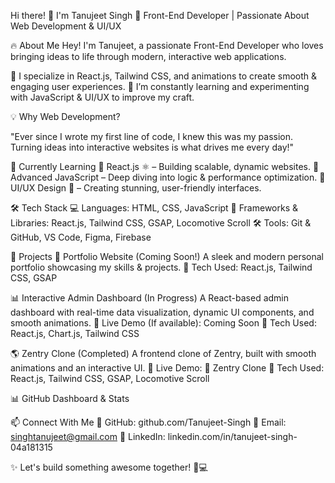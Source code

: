 Hi there! 👋 I'm Tanujeet Singh
🚀 Front-End Developer | Passionate About Web Development & UI/UX

🔥 About Me
Hey! I'm Tanujeet, a passionate Front-End Developer who loves bringing ideas to life through modern, interactive web applications.

🔹 I specialize in React.js, Tailwind CSS, and animations to create smooth & engaging user experiences.
🔹 I’m constantly learning and experimenting with JavaScript & UI/UX to improve my craft.

💡 Why Web Development?

"Ever since I wrote my first line of code, I knew this was my passion. Turning ideas into interactive websites is what drives me every day!"

🌱 Currently Learning
📌 React.js ⚛️ – Building scalable, dynamic websites.
📌 Advanced JavaScript – Deep diving into logic & performance optimization.
📌 UI/UX Design 🎨 – Creating stunning, user-friendly interfaces.

🛠 Tech Stack
💻 Languages: HTML, CSS, JavaScript
🎨 Frameworks & Libraries: React.js, Tailwind CSS, GSAP, Locomotive Scroll
🛠 Tools: Git & GitHub, VS Code, Figma, Firebase

🚀 Projects
🎨 Portfolio Website (Coming Soon!)
A sleek and modern personal portfolio showcasing my skills & projects.
🔹 Tech Used: React.js, Tailwind CSS, GSAP

📊 Interactive Admin Dashboard (In Progress)
A React-based admin dashboard with real-time data visualization, dynamic UI components, and smooth animations.
🔗 Live Demo (If available): Coming Soon
🔹 Tech Used: React.js, Chart.js, Tailwind CSS

🌎 Zentry Clone (Completed)
A frontend clone of Zentry, built with smooth animations and an interactive UI.
🔗 Live Demo: 🔗 Zentry Clone
🔹 Tech Used: React.js, Tailwind CSS, GSAP, Locomotive Scroll

📊 GitHub Dashboard & Stats


📫 Connect With Me
💼 GitHub: github.com/Tanujeet-Singh
📧 Email: singhtanujeet@gmail.com
🔗 LinkedIn: linkedin.com/in/tanujeet-singh-04a181315

✨ Let's build something awesome together! 🚀💻


